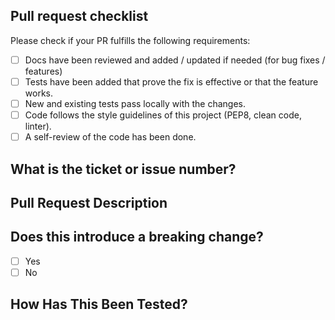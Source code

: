 ## Pull request checklist

Please check if your PR fulfills the following requirements:
<!-- These checkboxes can be checked like this: [x] no spaces between the brackets and the x!-->
- [ ] Docs have been reviewed and added / updated if needed (for bug fixes / features)
- [ ] Tests have been added that prove the fix is effective or that the feature works.
- [ ] New and existing tests pass locally with the changes.
- [ ] Code follows the style guidelines of this project (PEP8, clean code, linter).
- [ ] A self-review of the code has been done.

## What is the ticket or issue number?
<!-- Please link to a jira ticket or github issue. -->


## Pull Request Description
<!-- Please describe the behavior or changes that are being added by this PR. If this is a bug fix please describe the current behavior as well -->


## Does this introduce a breaking change?

- [ ] Yes
- [ ] No

<!-- If this introduces a breaking change, please describe the impact and migration path for existing applications below. -->

## How Has This Been Tested?
<!-- Please describe the tests that you ran to verify your changes. Provide instructions so we can reproduce. Please also list any relevant details for your test configuration -->
